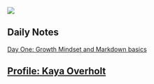 ![](https://cdn.cnn.com/cnnnext/dam/assets/150103074330-hubble-space-background-2-large-169.jpg)

## Daily Notes
  [Day One: Growth Mindset and Markdown basics](day1-notes.md)
  
  
## [Profile: Kaya Overholt](personal.md)
